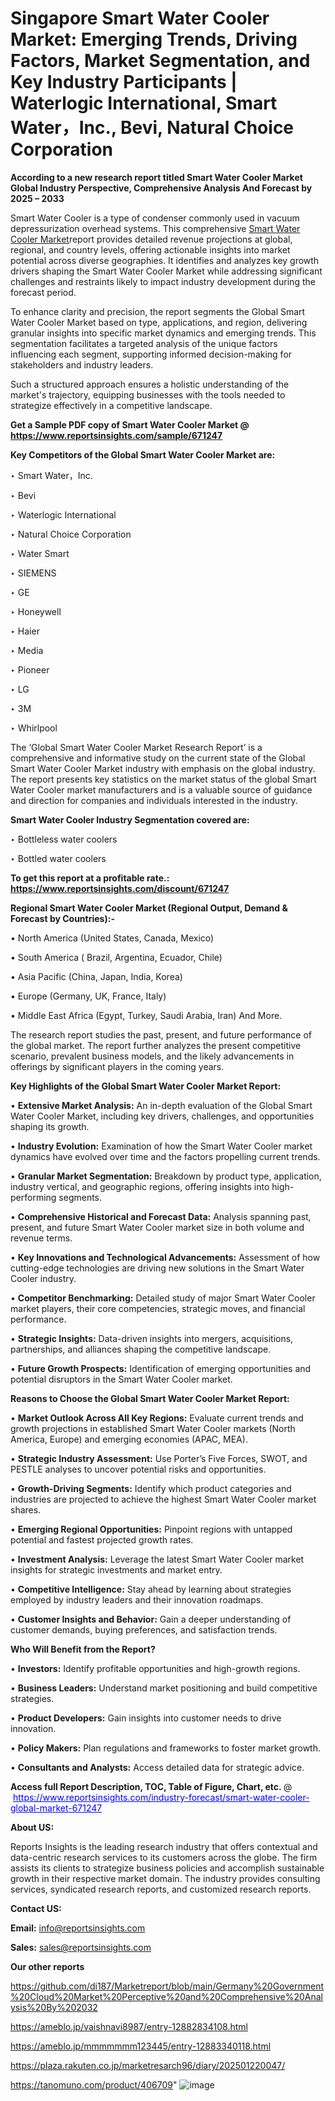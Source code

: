 # Singapore Smart Water Cooler Market: Emerging Trends, Driving Factors, Market Segmentation, and Key Industry Participants | Waterlogic International, Smart Water，Inc., Bevi, Natural Choice Corporation

<strong>According to a new research report titled Smart Water Cooler Market Global Industry Perspective, Comprehensive Analysis And Forecast by 2025 – 2033</strong>

Smart Water Cooler is a type of condenser commonly used in vacuum depressurization overhead systems. This comprehensive <a href=https://www.reportsinsights.com/sample/671247>Smart Water Cooler Market</a>report provides detailed revenue projections at global, regional, and country levels, offering actionable insights into market potential across diverse geographies. It identifies and analyzes key growth drivers shaping the Smart Water Cooler Market while addressing significant challenges and restraints likely to impact industry development during the forecast period.

To enhance clarity and precision, the report segments the Global Smart Water Cooler Market based on type, applications, and region, delivering granular insights into specific market dynamics and emerging trends. This segmentation facilitates a targeted analysis of the unique factors influencing each segment, supporting informed decision-making for stakeholders and industry leaders.

Such a structured approach ensures a holistic understanding of the market's trajectory, equipping businesses with the tools needed to strategize effectively in a competitive landscape.

<strong>Get a Sample PDF copy of Smart Water Cooler Market </strong><strong>@<a href=https://www.reportsinsights.com/sample/671247 style=color:#0000ff;> https://www.reportsinsights.com/sample/671247</a></strong></font>

<strong>Key Competitors of the Global Smart Water Cooler Market are:</strong>

‣ Smart Water，Inc.

‣ Bevi

‣ Waterlogic International

‣ Natural Choice Corporation

‣ Water Smart

‣ SIEMENS

‣ GE

‣ Honeywell

‣ Haier

‣ Media

‣ Pioneer

‣ LG

‣ 3M

‣ Whirlpool

The ‘Global Smart Water Cooler Market Research Report’ is a comprehensive and informative study on the current state of the Global Smart Water Cooler Market industry with emphasis on the global industry. The report presents key statistics on the market status of the global Smart Water Cooler market manufacturers and is a valuable source of guidance and direction for companies and individuals interested in the industry.

<strong>Smart Water Cooler Industry Segmentation covered are:</strong>

‣ Bottleless water coolers

‣ Bottled water coolers

<strong>To get this report at a profitable rate.: <a href=https://www.reportsinsights.com/discount/671247 style=color:#0000ff;>https://www.reportsinsights.com/discount/671247</a></strong></font>

<strong>Regional Smart Water Cooler Market (Regional Output, Demand &amp; Forecast by Countries):-</strong>

• North America (United States, Canada, Mexico)

• South America ( Brazil, Argentina, Ecuador, Chile)

• Asia Pacific (China, Japan, India, Korea)

• Europe (Germany, UK, France, Italy)

• Middle East Africa (Egypt, Turkey, Saudi Arabia, Iran) And More.

The research report studies the past, present, and future performance of the global market. The report further analyzes the present competitive scenario, prevalent business models, and the likely advancements in offerings by significant players in the coming years.

<strong>Key Highlights of the Global Smart Water Cooler Market Report:</strong>

• <strong>Extensive Market Analysis:</strong> An in-depth evaluation of the Global Smart Water Cooler Market, including key drivers, challenges, and opportunities shaping its growth.

• <strong>Industry Evolution:</strong> Examination of how the Smart Water Cooler market dynamics have evolved over time and the factors propelling current trends.

• <strong>Granular Market Segmentation:</strong> Breakdown by product type, application, industry vertical, and geographic regions, offering insights into high-performing segments.

• <strong>Comprehensive Historical and Forecast Data:</strong> Analysis spanning past, present, and future Smart Water Cooler market size in both volume and revenue terms.

• <strong>Key Innovations and Technological Advancements:</strong> Assessment of how cutting-edge technologies are driving new solutions in the Smart Water Cooler industry.

• <strong>Competitor Benchmarking:</strong> Detailed study of major Smart Water Cooler market players, their core competencies, strategic moves, and financial performance.

• <strong>Strategic Insights:</strong> Data-driven insights into mergers, acquisitions, partnerships, and alliances shaping the competitive landscape.

• <strong>Future Growth Prospects:</strong> Identification of emerging opportunities and potential disruptors in the Smart Water Cooler market.

<strong>Reasons to Choose the Global Smart Water Cooler Market Report:</strong>

• <strong>Market Outlook Across All Key Regions:</strong> Evaluate current trends and growth projections in established Smart Water Cooler markets (North America, Europe) and emerging economies (APAC, MEA).

• <strong>Strategic Industry Assessment:</strong> Use Porter’s Five Forces, SWOT, and PESTLE analyses to uncover potential risks and opportunities.

• <strong>Growth-Driving Segments:</strong> Identify which product categories and industries are projected to achieve the highest Smart Water Cooler market shares.

• <strong>Emerging Regional Opportunities:</strong> Pinpoint regions with untapped potential and fastest projected growth rates.

• <strong>Investment Analysis:</strong> Leverage the latest Smart Water Cooler market insights for strategic investments and market entry.

• <strong>Competitive Intelligence:</strong> Stay ahead by learning about strategies employed by industry leaders and their innovation roadmaps.

• <strong>Customer Insights and Behavior:</strong> Gain a deeper understanding of customer demands, buying preferences, and satisfaction trends.

<strong>Who Will Benefit from the Report?</strong>

• <strong>Investors:</strong> Identify profitable opportunities and high-growth regions.

• <strong>Business Leaders:</strong> Understand market positioning and build competitive strategies.

• <strong>Product Developers:</strong> Gain insights into customer needs to drive innovation.

• <strong>Policy Makers:</strong> Plan regulations and frameworks to foster market growth.

• <strong>Consultants and Analysts:</strong> Access detailed data for strategic advice.
</ul>
<strong>Access full Report Description, TOC, Table of Figure, Chart, etc. </strong>@  <a href=https://www.reportsinsights.com/industry-forecast/smart-water-cooler-global-market-671247 style=color:#0000ff;>https://www.reportsinsights.com/industry-forecast/smart-water-cooler-global-market-671247</a></font>

<strong><strong>About US</strong>:</strong>

Reports Insights is the leading research industry that offers contextual and data-centric research services to its customers across the globe. The firm assists its clients to strategize business policies and accomplish sustainable growth in their respective market domain. The industry provides consulting services, syndicated research reports, and customized research reports.

<strong>Contact US:</strong>

<p class=""""><b>Email:</b> <a href=mailto:info@reportsinsights.com>info@reportsinsights.com</a></p>
<p class=""""><b>Sales:</b> <a href=mailto:sales@reportsinsights.com>sales@reportsinsights.com</a></p>

<strong>Our other reports</strong>

<a href=https://github.com/di187/Marketreport/blob/main/Germany%20Government%20Cloud%20Market%20Perceptive%20and%20Comprehensive%20Analysis%20By%202032>https://github.com/di187/Marketreport/blob/main/Germany%20Government%20Cloud%20Market%20Perceptive%20and%20Comprehensive%20Analysis%20By%202032</a>

<a href=https://ameblo.jp/vaishnavi8987/entry-12882834108.html>https://ameblo.jp/vaishnavi8987/entry-12882834108.html</a>

<a href=https://ameblo.jp/mmmmmmm123445/entry-12883340118.html>https://ameblo.jp/mmmmmmm123445/entry-12883340118.html</a>

<a href=https://plaza.rakuten.co.jp/marketresarch96/diary/202501220047/>https://plaza.rakuten.co.jp/marketresarch96/diary/202501220047/</a>

<a href=https://tanomuno.com/product/406709>https://tanomuno.com/product/406709</a>"
![image](https://github.com/user-attachments/assets/c7c25e2b-84e9-4903-b5e6-b4d2b272d213)
